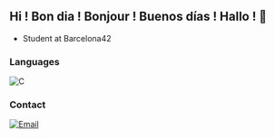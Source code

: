 ## Hi ! Bon dia ! Bonjour ! Buenos días ! Hallo ! 👋

- Student at Barcelona42

### Languages
![C](https://img.shields.io/badge/C-00599C?style=for-the-badge&logo=c&logoColor=white)

### Contact
[![Email](https://img.shields.io/badge/Email-D14836?style=for-the-badge&logo=gmail&logoColor=white)](mailto:chatelcorentin.2@gmail.com)
